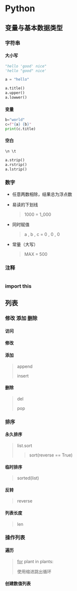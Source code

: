 # Python





## 变量与基本数据类型

### 字符串

#### 大小写

```python
"hello 'good' nice"
'hello "good" nice'

a = "hello"

a.title()
a.upper()
a.lowwer()
```

#### 变量

```python
b="world"
c=f"{a} {b}"
print(c.title)
```

#### 空白

```python
\n \t 

a.strip()
a.rstrip()
a.lstrip()
```

### 数字

* 任意两数相除，结果总为浮点数

* 易读的下划线

  > 1000 = 1_000

* 同时赋值

  > a , b , c = 0 , 0 , 0 

* 常量（大写）

  > MAX = 500

### 注释

> #

### import this





## 列表

### 修改 添加 删除

#### 访问

#### 修改

#### 添加

>  append
>
> insert

#### 删除

> del
>
> pop

### 排序

#### 永久排序

> list.sort 
>
> > sort(reverse == True)

#### 临时排序

> sorted(list)

#### 反转

> reverse

#### 列表长度

> len

### 操作列表

#### 遍历

> <u>for</u> plant in plants:
>
> 使用缩进跳出循环

#### 创建数值列表

